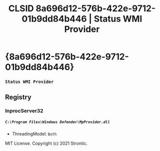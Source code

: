 ﻿---
title: "CLSID 8a696d12-576b-422e-9712-01b9dd84b446 | Status WMI Provider"
excerpt: What is COM-Object CLSID 8a696d12-576b-422e-9712-01b9dd84b446?
---

# {8a696d12-576b-422e-9712-01b9dd84b446}

### `Status WMI Provider`

## Registry


### InprocServer32

##### `C:\Program Files\Windows Defender\MpProvider.dll`
* ThreadingModel: `Both`

MIT License. Copyright (c) 2021 Strontic.


